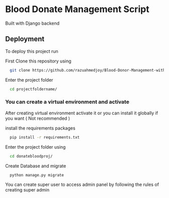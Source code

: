 # Blood Donate Management Script

Built with Django backend

## Deployment

To deploy this project run

First Clone this repository using

```bash
  git clone https://github.com/razuahmedjoy/Blood-Donor-Management-with-Django.git
```

Enter the project folder

```bash
  cd projectfoldername/
```

### You can create a virtual environment and activate

After creating virtual environment activate it or you can install it globally if you want ( Not recommended )

install the requirements packages

```bash
  pip install -r requirements.txt
```

Enter the project folder using

```bash
  cd donatebloodproj/
```

Create Database and migrate

```bash
  python manage.py migrate
```

You can create super user to access admin panel by following the rules of creating super admin
